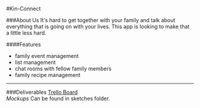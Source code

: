 #Kin-Connect 

###About Us
It's hard to get together with your family and talk about
everything that is going on with your lives. This app is looking to make that a little less hard.

####Features
- family event management
- list management
- chat rooms with fellow family members
- family recipe management
<hr>

###Deliverables
[Trello Board](https://trello.com/b/kG1mfgjC/kin-connect)<br>
_Mockups_ Can be found in sketches folder.

